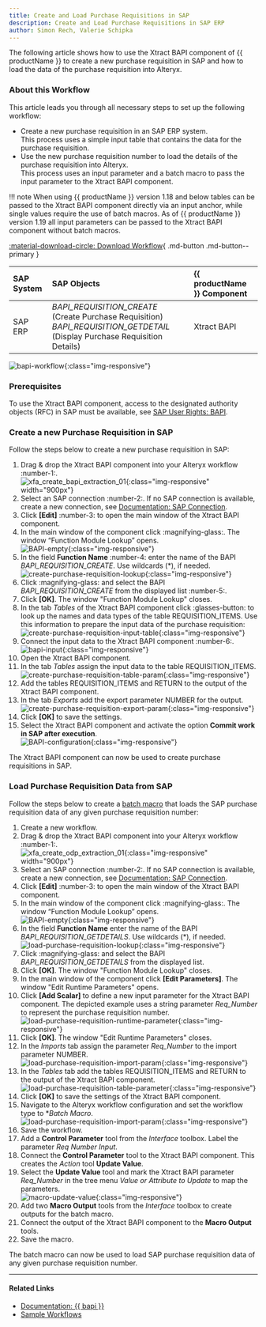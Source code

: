 ```yaml
---
title: Create and Load Purchase Requisitions in SAP
description: Create and Load Purchase Requisitions in SAP ERP 
author: Simon Rech, Valerie Schipka
---
```


The following article shows how to use the Xtract BAPI component of {{ productName }} to create a new purchase requisition in SAP and how to load the data of the purchase requisition into Alteryx.

### About this Workflow

This article leads you through all necessary steps to set up the following workflow:
- Create a new purchase requisition in an SAP ERP system. <br>
This process uses a simple input table that contains the data for the purchase requisition.
- Use the new purchase requisition number to load the details of the purchase requisition into Alteryx. <br>
This process uses an input parameter and a batch macro to pass the input parameter to the Xtract BAPI component.

!!! note
    When using {{ productName }} version 1.18 and below tables can be passed to the Xtract BAPI component directly via an input anchor, while single values require the use of batch macros.
    As of {{ productName }} version 1.19 all input parameters can be passed to the Xtract BAPI component without batch macros.

[:material-download-circle: Download Workflow](../assets/files/xfa/BAPI-ERP-ReadAndWriteWithMacro.yxzp){ .md-button .md-button--primary }


| SAP System | SAP Objects | {{ productName }} Component |
| :------ |:--- | :--- |
| SAP ERP | *BAPI_REQUISITION_CREATE* (Create Purchase Requisition) <br>*BAPI_REQUISITION_GETDETAIL* (Display Purchase Requisition Details) | Xtract BAPI |


![bapi-workflow](../assets/images/xfa/articles/bapi-workflow.png){:class="img-responsive"}

### Prerequisites

To use the Xtract BAPI component, access to the designated authority objects (RFC) in SAP must be available, see [SAP User Rights: BAPI](../documentation/setup-in-sap/sap-authority-objects.md#bapi).

### Create a new Purchase Requisition in SAP

Follow the steps below to create a new purchase requisition in SAP:
1. Drag & drop the Xtract BAPI component into your Alteryx workflow :number-1:.<br>
![xfa_create_bapi_extraction_01](../assets/images/xfa/articles/xfa_create_bapi_extraction_01.png){:class="img-responsive" width="900px"}
3. Select an SAP connection :number-2:. If no SAP connection is available, create a new connection, see [Documentation: SAP Connection](../documentation/sap-connection/index.md).
4. Click **[Edit]** :number-3: to open the main window of the Xtract BAPI component.
5. In the main window of the component click :magnifying-glass:. The window “Function Module Lookup” opens.<br>
![BAPI-empty](../assets/images/xfa/articles/BAPI-empty.png){:class="img-responsive"}
6. In the field **Function Name** :number-4: enter the name of the BAPI *BAPI_REQUISITION_CREATE*. Use wildcards (*), if needed.<br>
![create-purchase-requisition-lookup](../assets/images/xfa/articles/create-purchase-requisition-lookup.png){:class="img-responsive"}
7. Click :magnifying-glass: and select the BAPI *BAPI_REQUISITION_CREATE* from the displayed list :number-5:.
7. Click **[OK]**. The window "Function Module Lookup" closes.
8. In the tab *Tables* of the Xtract BAPI component click :glasses-button: to look up the names and data types of the table REQUISITION_ITEMS.
Use this information to prepare the input data of the purchase requisition:<br>
![create-purchase-requisition-input-table](../assets/images/xfa/articles/create-purchase-requisition-input-table.png){:class="img-responsive"}
9. Connect the input data to the Xtract BAPI component :number-6:.<br>
![bapi-input](../assets/images/xfa/articles/bapi-input.jpg){:class="img-responsive"} 
10. Open the Xtract BAPI component.
11. In the tab *Tables* assign the input data to the table REQUISITION_ITEMS.<br>
![create-purchase-requisition-table-param](../assets/images/xfa/articles/create-purchase-requisition-table-param.png){:class="img-responsive"}
11. Add the tables REQUISITION_ITEMS and RETURN to the output of the Xtract BAPI component.
12. In the tab *Exports* add the export parameter NUMBER for the output.<br>
![create-purchase-requisition-export-param](../assets/images/xfa/articles/create-purchase-requisition-export-param.png){:class="img-responsive"}
13. Click **[OK]** to save the settings.
14. Select the Xtract BAPI component and activate the option **Commit work in SAP after execution**.<br>
![BAPI-configuration](../assets/images/xfa/articles/BAPI-configuration.png){:class="img-responsive"}

The Xtract BAPI component can now be used to create purchase requisitions in SAP.

### Load Purchase Requisition Data from SAP

Follow the steps below to create a [batch macro](http://downloads.alteryx.com/betawh_xnext/BatchMacro.htm) that loads the SAP purchase requisition data of any given purchase requisition number:
1. Create a new workflow.
2. Drag & drop the Xtract BAPI component into your Alteryx workflow :number-1:.<br>
![xfa_create_odp_extraction_01](../assets/images/xfa/articles/xfa_create_odp_extraction_01.png){:class="img-responsive" width="900px"}
3. Select an SAP connection :number-2:. If no SAP connection is available, create a new connection, see [Documentation: SAP Connection](../documentation/sap-connection/index.md).
4. Click **[Edit]** :number-3: to open the main window of the Xtract BAPI component.
5. In the main window of the component click :magnifying-glass:. The window “Function Module Lookup” opens.<br>
![BAPI-empty](../assets/images/xfa/articles/BAPI-empty.png){:class="img-responsive"}
6. In the field **Function Name** enter the name of the BAPI *BAPI_REQUISITION_GETDETAILS*. Use wildcards (*), if needed.<br>
![load-purchase-requisition-lookup](../assets/images/xfa/articles/load-purchase-requisition-lookup.png){:class="img-responsive"}
7. Click :magnifying-glass: and select the BAPI *BAPI_REQUISITION_GETDETAILS* from the displayed list.
8. Click **[OK]**. The window "Function Module Lookup" closes.
9. In the main window of the component click **[Edit Parameters]**. The window "Edit Runtime Parameters" opens.
10. Click **[Add Scalar]** to define a new input parameter for the Xtract BAPI component.
The depicted example uses a string parameter *Req_Number* to represent the purchase requisition number.<br>
![load-purchase-requisition-runtime-parameter](../assets/images/xfa/articles/load-purchase-requisition-runtime-parameter.png){:class="img-responsive"}
11. Click **[OK]**. The window "Edit Runtime Parameters" closes.
12. In the *Imports* tab assign the parameter *Req_Number* to the import parameter NUMBER.<br>
![load-purchase-requisition-import-param](../assets/images/xfa/articles/load-purchase-requisition-import-param.png){:class="img-responsive"}
13. In the *Tables* tab add the tables REQUISITION_ITEMS and RETURN to the output of the Xtract BAPI component. <br>
![load-purchase-requisition-table-parameter](../assets/images/xfa/articles/load-purchase-requisition-table-parameter.png){:class="img-responsive"}
14. Click **[OK]** to save the settings of the Xtract BAPI component.
15. Navigate to the Alteryx workflow configuration and set the workflow type to **Batch Macro*.<br>
![load-purchase-requisition-import-param](../assets/images/xfa/articles/batchmacro.png){:class="img-responsive"}
16. Save the workflow.
17. Add a **Control Parameter** tool from the *Interface* toolbox. Label the parameter *Req Number Input*.
18. Connect the **Control Parameter** tool to the Xtract BAPI component. This creates the *Action* tool **Update Value**.
19. Select the **Update Value** tool and mark the Xtract BAPI parameter *Req_Number* in the tree menu *Value or Attribute to Update* to map the parameters.<br>
![macro-update-value](../assets/images/xfa/articles/macro-update-value.jpg){:class="img-responsive"}
14. Add two **Macro Output** tools from the *Interface* toolbox to create outputs for the batch macro.
15. Connect the output of the Xtract BAPI component to the **Macro Output** tools.
16. Save the macro.

The batch macro can now be used to load SAP purchase requisition data of any given purchase requisition number.


*****
#### Related Links
- [Documentation: {{ bapi }}](../documentation/bapi/index.md)
- [Sample Workflows](../sample-workflows.md)
